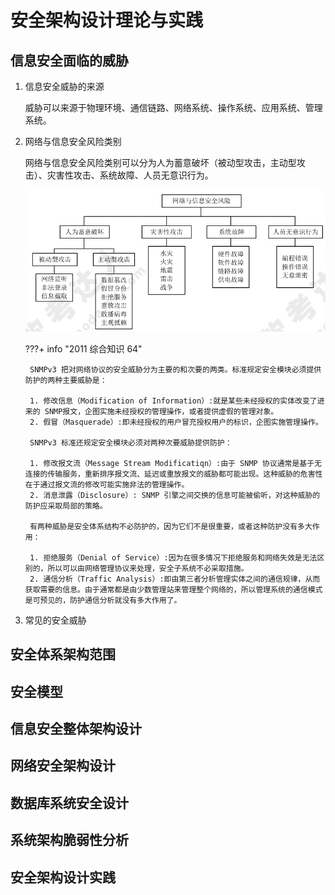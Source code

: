 # 安全架构设计理论与实践

## 信息安全面临的威胁

1. 信息安全威胁的来源

    威胁可以来源于物理环境、通信链路、网络系统、操作系统、应用系统、管理系统。

2. 网络与信息安全风险类别

    网络与信息安全风险类别可以分为人为蓄意破坏（被动型攻击，主动型攻击）、灾害性攻击、系统故障、人员无意识行为。

    ![网络与信息安全风险](image-26.png)

    ???+ info "2011 综合知识 64"

        SNMPv3 把对网络协议的安全威胁分为主要的和次要的两类。标准规定安全模块必须提供防护的两种主要威胁是：
        
        1. 修改信息（Modification of Information）:就是某些未经授权的实体改变了进来的 SNMP报文，企图实施未经授权的管理操作，或者提供虚假的管理对象。
        2. 假冒（Masquerade）:即未经授权的用户冒充授权用户的标识，企图实施管理操作。

        SNMPv3 标准还规定安全模块必须对两种次要威胁提供防护：
        
        1. 修改报文流（Message Stream Modificatiqn）:由于 SNMP 协议通常是基于无连接的传输服务，重新排序报文流、延迟或重放报文的威胁都可能出现。这种威胁的危害性在于通过报文流的修改可能实施非法的管理操作。
        2. 消息泄露（Disclosure）: SNMP 引擎之间交换的信息可能被偷听，对这种威胁的防护应采取局部的策略。
        
        有两种威胁是安全体系结构不必防护的，因为它们不是很重要，或者这种防护没有多大作用：
        
        1. 拒绝服务（Denial of Service）:因为在很多情况下拒绝服务和网络失效是无法区别的，所以可以由网络管理协议来处理，安全子系统不必采取措施。
        2. 通信分析（Traffic Analysis）:即由第三者分析管理实体之间的通信规律，从而获取需要的信息。由于通常都是由少数管理站来管理整个网络的，所以管理系统的通信模式是可预见的，防护通信分析就没有多大作用了。

3. 常见的安全威胁

## 安全体系架构范围

## 安全模型

## 信息安全整体架构设计

## 网络安全架构设计

## 数据库系统安全设计

## 系统架构脆弱性分析

## 安全架构设计实践

## 